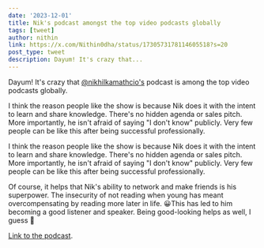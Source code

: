 ```yaml
---
date: '2023-12-01'
title: Nik's podcast amongst the top video podcasts globally
tags: [tweet]
author: nithin
link: https://x.com/Nithin0dha/status/1730573178114605518?s=20
post_type: tweet
description: Dayum! It's crazy that...
---
```


Dayum! It's crazy that [@nikhilkamathcio's](https://twitter.com/nikhilkamathcio) podcast is among the top video podcasts globally.

I think the reason people like the show is because Nik does it with the intent to learn and share knowledge. There's no hidden agenda or sales pitch. More importantly, he isn't afraid of saying "I don't know" publicly. Very few people can be like this after being successful professionally.

I think the reason people like the show is because Nik does it with the intent to learn and share knowledge. There's no hidden agenda or sales pitch. More importantly, he isn't afraid of saying "I don't know" publicly. Very few people can be like this after being successful professionally.

Of course, it helps that Nik's ability to network and make friends is his superpower. The insecurity of not reading when young has meant overcompensating by reading more later in life. 😀This has led to him becoming a good listener and speaker. Being good-looking helps as well, I guess 😬

[Link to the podcast](https://open.spotify.com/show/5T1uhRS6IKKYuo9v0jcSrD?si=Jnx3pqr1Tx6nZQH6X57SZQ).
